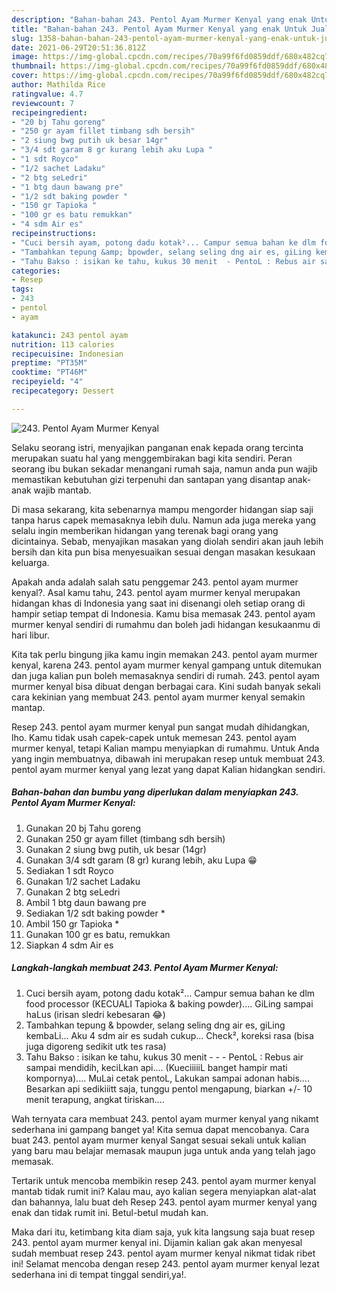 ```yaml
---
description: "Bahan-bahan 243. Pentol Ayam Murmer Kenyal yang enak Untuk Jualan"
title: "Bahan-bahan 243. Pentol Ayam Murmer Kenyal yang enak Untuk Jualan"
slug: 1358-bahan-bahan-243-pentol-ayam-murmer-kenyal-yang-enak-untuk-jualan
date: 2021-06-29T20:51:36.812Z
image: https://img-global.cpcdn.com/recipes/70a99f6fd0859ddf/680x482cq70/243-pentol-ayam-murmer-kenyal-foto-resep-utama.jpg
thumbnail: https://img-global.cpcdn.com/recipes/70a99f6fd0859ddf/680x482cq70/243-pentol-ayam-murmer-kenyal-foto-resep-utama.jpg
cover: https://img-global.cpcdn.com/recipes/70a99f6fd0859ddf/680x482cq70/243-pentol-ayam-murmer-kenyal-foto-resep-utama.jpg
author: Mathilda Rice
ratingvalue: 4.7
reviewcount: 7
recipeingredient:
- "20 bj Tahu goreng"
- "250 gr ayam fillet timbang sdh bersih"
- "2 siung bwg putih uk besar 14gr"
- "3/4 sdt garam 8 gr kurang lebih aku Lupa "
- "1 sdt Royco"
- "1/2 sachet Ladaku"
- "2 btg seLedri"
- "1 btg daun bawang pre"
- "1/2 sdt baking powder "
- "150 gr Tapioka "
- "100 gr es batu remukkan"
- "4 sdm Air es"
recipeinstructions:
- "Cuci bersih ayam, potong dadu kotak²... Campur semua bahan ke dlm food processor (KECUALI Tapioka &amp; baking powder).... GiLing sampai haLus (irisan sledri kebesaran 😂)"
- "Tambahkan tepung &amp; bpowder, selang seling dng air es, giLing kembaLi... Aku 4 sdm air es sudah cukup... Check², koreksi rasa (bisa juga digoreng sedikit utk tes rasa)"
- "Tahu Bakso : isikan ke tahu, kukus 30 menit  - PentoL : Rebus air sampai mendidih, keciLkan api.... (KueciiiiiL banget hampir mati kompornya).... MuLai cetak pentoL, Lakukan sampai adonan habis.... Besarkan api sedikiiitt saja, tunggu pentol mengapung, biarkan +/- 10 menit terapung, angkat tiriskan...."
categories:
- Resep
tags:
- 243
- pentol
- ayam

katakunci: 243 pentol ayam 
nutrition: 113 calories
recipecuisine: Indonesian
preptime: "PT35M"
cooktime: "PT46M"
recipeyield: "4"
recipecategory: Dessert

---
```



![243. Pentol Ayam Murmer Kenyal](https://img-global.cpcdn.com/recipes/70a99f6fd0859ddf/680x482cq70/243-pentol-ayam-murmer-kenyal-foto-resep-utama.jpg)

Selaku seorang istri, menyajikan panganan enak kepada orang tercinta merupakan suatu hal yang menggembirakan bagi kita sendiri. Peran seorang ibu bukan sekadar menangani rumah saja, namun anda pun wajib memastikan kebutuhan gizi terpenuhi dan santapan yang disantap anak-anak wajib mantab.

Di masa  sekarang, kita sebenarnya mampu mengorder hidangan siap saji tanpa harus capek memasaknya lebih dulu. Namun ada juga mereka yang selalu ingin memberikan hidangan yang terenak bagi orang yang dicintainya. Sebab, menyajikan masakan yang diolah sendiri akan jauh lebih bersih dan kita pun bisa menyesuaikan sesuai dengan masakan kesukaan keluarga. 



Apakah anda adalah salah satu penggemar 243. pentol ayam murmer kenyal?. Asal kamu tahu, 243. pentol ayam murmer kenyal merupakan hidangan khas di Indonesia yang saat ini disenangi oleh setiap orang di hampir setiap tempat di Indonesia. Kamu bisa memasak 243. pentol ayam murmer kenyal sendiri di rumahmu dan boleh jadi hidangan kesukaanmu di hari libur.

Kita tak perlu bingung jika kamu ingin memakan 243. pentol ayam murmer kenyal, karena 243. pentol ayam murmer kenyal gampang untuk ditemukan dan juga kalian pun boleh memasaknya sendiri di rumah. 243. pentol ayam murmer kenyal bisa dibuat dengan berbagai cara. Kini sudah banyak sekali cara kekinian yang membuat 243. pentol ayam murmer kenyal semakin mantap.

Resep 243. pentol ayam murmer kenyal pun sangat mudah dihidangkan, lho. Kamu tidak usah capek-capek untuk memesan 243. pentol ayam murmer kenyal, tetapi Kalian mampu menyiapkan di rumahmu. Untuk Anda yang ingin membuatnya, dibawah ini merupakan resep untuk membuat 243. pentol ayam murmer kenyal yang lezat yang dapat Kalian hidangkan sendiri.

<!--inarticleads1-->

##### Bahan-bahan dan bumbu yang diperlukan dalam menyiapkan 243. Pentol Ayam Murmer Kenyal:

1. Gunakan 20 bj Tahu goreng
1. Gunakan 250 gr ayam fillet (timbang sdh bersih)
1. Gunakan 2 siung bwg putih, uk besar (14gr)
1. Gunakan 3/4 sdt garam (8 gr) kurang lebih, aku Lupa 😁
1. Sediakan 1 sdt Royco
1. Gunakan 1/2 sachet Ladaku
1. Gunakan 2 btg seLedri
1. Ambil 1 btg daun bawang pre
1. Sediakan 1/2 sdt baking powder *
1. Ambil 150 gr Tapioka *
1. Gunakan 100 gr es batu, remukkan
1. Siapkan 4 sdm Air es




<!--inarticleads2-->

##### Langkah-langkah membuat 243. Pentol Ayam Murmer Kenyal:

1. Cuci bersih ayam, potong dadu kotak²... Campur semua bahan ke dlm food processor (KECUALI Tapioka &amp; baking powder).... GiLing sampai haLus (irisan sledri kebesaran 😂)
1. Tambahkan tepung &amp; bpowder, selang seling dng air es, giLing kembaLi... Aku 4 sdm air es sudah cukup... Check², koreksi rasa (bisa juga digoreng sedikit utk tes rasa)
1. Tahu Bakso : isikan ke tahu, kukus 30 menit -  - - PentoL : Rebus air sampai mendidih, keciLkan api.... (KueciiiiiL banget hampir mati kompornya).... MuLai cetak pentoL, Lakukan sampai adonan habis.... Besarkan api sedikiiitt saja, tunggu pentol mengapung, biarkan +/- 10 menit terapung, angkat tiriskan....




Wah ternyata cara membuat 243. pentol ayam murmer kenyal yang nikamt sederhana ini gampang banget ya! Kita semua dapat mencobanya. Cara buat 243. pentol ayam murmer kenyal Sangat sesuai sekali untuk kalian yang baru mau belajar memasak maupun juga untuk anda yang telah jago memasak.

Tertarik untuk mencoba membikin resep 243. pentol ayam murmer kenyal mantab tidak rumit ini? Kalau mau, ayo kalian segera menyiapkan alat-alat dan bahannya, lalu buat deh Resep 243. pentol ayam murmer kenyal yang enak dan tidak rumit ini. Betul-betul mudah kan. 

Maka dari itu, ketimbang kita diam saja, yuk kita langsung saja buat resep 243. pentol ayam murmer kenyal ini. Dijamin kalian gak akan menyesal sudah membuat resep 243. pentol ayam murmer kenyal nikmat tidak ribet ini! Selamat mencoba dengan resep 243. pentol ayam murmer kenyal lezat sederhana ini di tempat tinggal sendiri,ya!.

